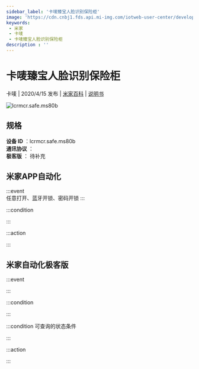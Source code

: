 ```yaml
---
sidebar_label: '卡唛臻宝人脸识别保险柜'
image: 'https://cdn.cnbj1.fds.api.mi-img.com/iotweb-user-center/developer_16790476889594EwWE36o.png?GalaxyAccessKeyId=AKVGLQWBOVIRQ3XLEW&Expires=9223372036854775807&Signature=ji7BTjlmiPFQkFJZYTEPW4ZtC28='
keywords: 
 - 米家
 - 卡唛
 - 卡唛臻宝人脸识别保险柜
description : ''
---
```

# 卡唛臻宝人脸识别保险柜

卡唛 | 2020/4/15 发布 | [米家百科](https://home.mi.com/webapp/content/baike/product/index.html?model=lcrmcr.safe.ms80b) | [说明书](https://home.mi.com/views/introduction.html?model=lcrmcr.safe.ms80b&region=cn)

![lcrmcr.safe.ms80b](https://cdn.cnbj1.fds.api.mi-img.com/iotweb-user-center/developer_16790476889594EwWE36o.png?GalaxyAccessKeyId=AKVGLQWBOVIRQ3XLEW&Expires=9223372036854775807&Signature=ji7BTjlmiPFQkFJZYTEPW4ZtC28=)

## 规格  
> 
**设备 ID** ：lcrmcr.safe.ms80b  
**通讯协议** ：  
**极客版**  ： 待补充 


## 米家APP自动化  

:::event  
任意打开、蓝牙开锁、密码开锁
:::

:::condition  

:::

:::action   

:::

## 米家自动化极客版  

:::event  

:::

:::condition  

:::

:::condition 可查询的状态条件  

:::

:::action  

:::

        
